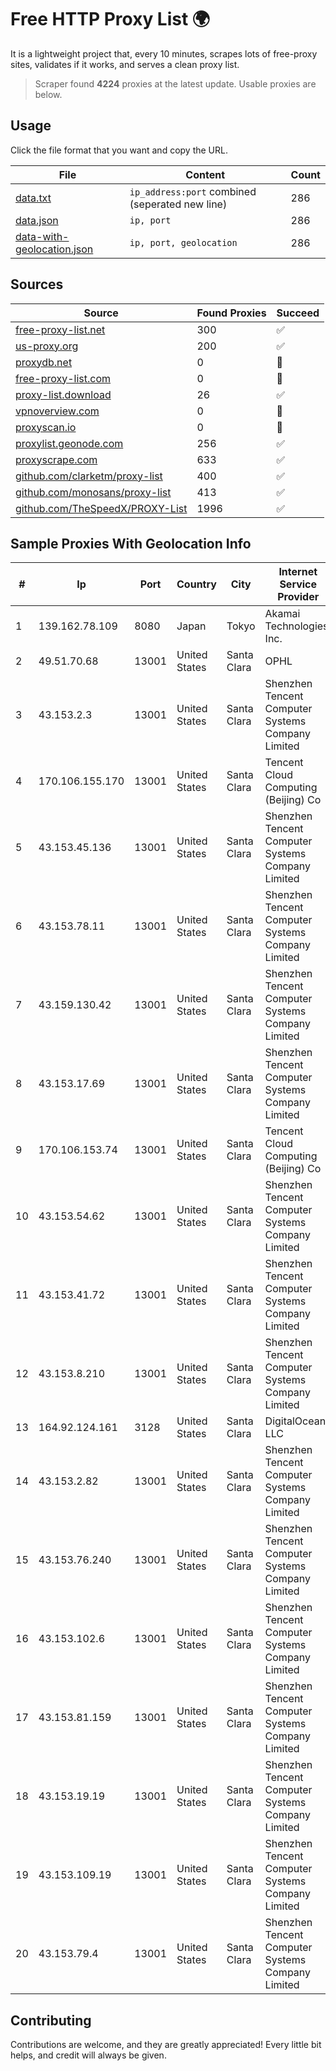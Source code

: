 
# Free HTTP Proxy List 🌍

It is a lightweight project that, every 10 minutes, scrapes lots of free-proxy sites, validates if it works, and serves a clean proxy list.


> Scraper found **4224** proxies at the latest update. Usable proxies are below.

## Usage

Click the file format that you want and copy the URL.


|File|Content|Count|
|----|-------|-----|
|[data.txt](https://raw.githubusercontent.com/themiralay/Proxy-List-World/master/data.txt)|`ip_address:port` combined (seperated new line)|286|
|[data.json](https://raw.githubusercontent.com/themiralay/Proxy-List-World/master/data.json)|`ip, port`|286|
|[data-with-geolocation.json](https://raw.githubusercontent.com/themiralay/Proxy-List-World/master/data-with-geolocation.json)|`ip, port, geolocation`|286|

## Sources

|Source|Found Proxies|Succeed|
|------|-------------|-------|
|[free-proxy-list.net](https://free-proxy-list.net)|300|✅|
|[us-proxy.org](https://www.us-proxy.org)|200|✅|
|[proxydb.net](http://proxydb.net)|0|🚫|
|[free-proxy-list.com](https://free-proxy-list.com/?page=&port=&type%5B%5D=http&type%5B%5D=https&up_time=0&search=Search)|0|🚫|
|[proxy-list.download](https://www.proxy-list.download/HTTP)|26|✅|
|[vpnoverview.com](https://vpnoverview.com/privacy/anonymous-browsing/free-proxy-servers)|0|🚫|
|[proxyscan.io](https://www.proxyscan.io)|0|🚫|
|[proxylist.geonode.com](https://proxylist.geonode.com/api/proxy-list?limit=300&page=1&sort_by=lastChecked&sort_type=desc&protocols=http,https)|256|✅|
|[proxyscrape.com](https://api.proxyscrape.com/v2/?request=displayproxies&protocol=http&timeout=10000&country=all&ssl=all&anonymity=all)|633|✅|
|[github.com/clarketm/proxy-list](https://raw.githubusercontent.com/clarketm/proxy-list/master/proxy-list-raw.txt)|400|✅|
|[github.com/monosans/proxy-list](https://raw.githubusercontent.com/monosans/proxy-list/main/proxies/http.txt)|413|✅|
|[github.com/TheSpeedX/PROXY-List](https://raw.githubusercontent.com/TheSpeedX/PROXY-List/master/http.txt)|1996|✅|


## Sample Proxies With Geolocation Info

|#|Ip|Port|Country|City|Internet Service Provider|
|-|--|----|-------|----|-------------------------|
|1|139.162.78.109|8080|Japan|Tokyo|Akamai Technologies, Inc.|
|2|49.51.70.68|13001|United States|Santa Clara|OPHL|
|3|43.153.2.3|13001|United States|Santa Clara|Shenzhen Tencent Computer Systems Company Limited|
|4|170.106.155.170|13001|United States|Santa Clara|Tencent Cloud Computing (Beijing) Co|
|5|43.153.45.136|13001|United States|Santa Clara|Shenzhen Tencent Computer Systems Company Limited|
|6|43.153.78.11|13001|United States|Santa Clara|Shenzhen Tencent Computer Systems Company Limited|
|7|43.159.130.42|13001|United States|Santa Clara|Shenzhen Tencent Computer Systems Company Limited|
|8|43.153.17.69|13001|United States|Santa Clara|Shenzhen Tencent Computer Systems Company Limited|
|9|170.106.153.74|13001|United States|Santa Clara|Tencent Cloud Computing (Beijing) Co|
|10|43.153.54.62|13001|United States|Santa Clara|Shenzhen Tencent Computer Systems Company Limited|
|11|43.153.41.72|13001|United States|Santa Clara|Shenzhen Tencent Computer Systems Company Limited|
|12|43.153.8.210|13001|United States|Santa Clara|Shenzhen Tencent Computer Systems Company Limited|
|13|164.92.124.161|3128|United States|Santa Clara|DigitalOcean, LLC|
|14|43.153.2.82|13001|United States|Santa Clara|Shenzhen Tencent Computer Systems Company Limited|
|15|43.153.76.240|13001|United States|Santa Clara|Shenzhen Tencent Computer Systems Company Limited|
|16|43.153.102.6|13001|United States|Santa Clara|Shenzhen Tencent Computer Systems Company Limited|
|17|43.153.81.159|13001|United States|Santa Clara|Shenzhen Tencent Computer Systems Company Limited|
|18|43.153.19.19|13001|United States|Santa Clara|Shenzhen Tencent Computer Systems Company Limited|
|19|43.153.109.19|13001|United States|Santa Clara|Shenzhen Tencent Computer Systems Company Limited|
|20|43.153.79.4|13001|United States|Santa Clara|Shenzhen Tencent Computer Systems Company Limited|



## Contributing

Contributions are welcome, and they are greatly appreciated! Every
little bit helps, and credit will always be given.

